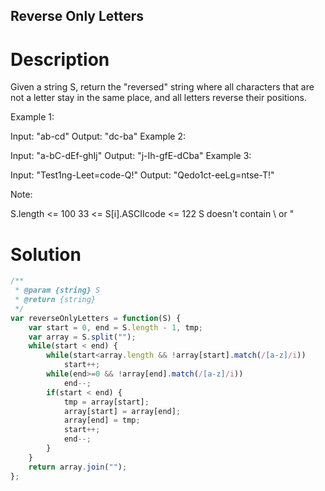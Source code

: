 Reverse Only Letters
---

# Description
Given a string S, return the "reversed" string where all characters that are not a letter stay in the same place, and all letters reverse their positions.

 

Example 1:

Input: "ab-cd"
Output: "dc-ba"
Example 2:

Input: "a-bC-dEf-ghIj"
Output: "j-Ih-gfE-dCba"
Example 3:

Input: "Test1ng-Leet=code-Q!"
Output: "Qedo1ct-eeLg=ntse-T!"
 

Note:

S.length <= 100
33 <= S[i].ASCIIcode <= 122 
S doesn't contain \ or "


# Solution
```javascript
/**
 * @param {string} S
 * @return {string}
 */
var reverseOnlyLetters = function(S) {
    var start = 0, end = S.length - 1, tmp;
    var array = S.split("");
    while(start < end) {
        while(start<array.length && !array[start].match(/[a-z]/i))
            start++;
        while(end>=0 && !array[end].match(/[a-z]/i))
            end--;
        if(start < end) {
            tmp = array[start];
            array[start] = array[end];
            array[end] = tmp;
            start++;
            end--;
        }
    }
    return array.join("");
};
```
